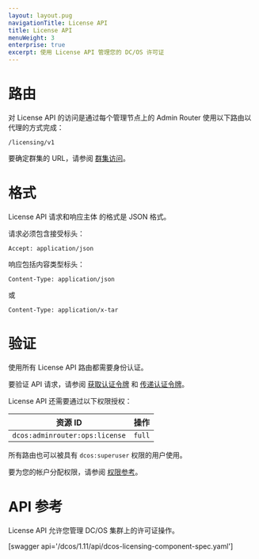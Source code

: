 ```yaml
---
layout: layout.pug
navigationTitle: License API
title: License API
menuWeight: 3
enterprise: true
excerpt: 使用 License API 管理您的 DC/OS 许可证
---
```

# 路由

对 License API 的访问是通过每个管理节点上的 Admin Router 使用以下路由以代理的方式完成：

```
/licensing/v1
```

要确定群集的 URL，请参阅 [群集访问](/dcos/cn/1.11/api/access/)。

# 格式

License API 请求和响应主体 的格式是 JSON 格式。

请求必须包含接受标头：

```
Accept: application/json
```

响应包括内容类型标头：

```
Content-Type: application/json
```

或

```
Content-Type: application/x-tar
```

# 验证

使用所有 License API 路由都需要身份认证。

要验证 API 请求，请参阅 [获取认证令牌](/dcos/cn/1.11/security/ent/iam-api/#obtaining-an-authentication-token) 和 [传递认证令牌](/dcos/cn/1.11/security/ent/iam-api/#passing-an-authentication-token)。

License API 还需要通过以下权限授权：

| 资源 ID | 操作 |
|-------------|--------|
| `dcos:adminrouter:ops:license` | `full` |

所有路由也可以被具有 `dcos:superuser` 权限的用户使用。

要为您的帐户分配权限，请参阅 [权限参考](/dcos/cn/1.11/security/ent/perms-reference/)。


# API 参考

License API 允许您管理 DC/OS 集群上的许可证操作。

[swagger api='/dcos/1.11/api/dcos-licensing-component-spec.yaml']
